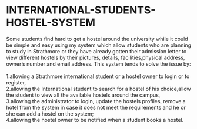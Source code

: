 # INTERNATIONAL-STUDENTS-HOSTEL-SYSTEM
 Some students find hard to get a hostel around the university while it could be simple and easy using my system which allow students who are planning to study in Strathmore or they have already gotten their admission letter to view different hostels by their pictures, details, facilities,physical address, owner’s number and email address.
 This system tends to solve the issue by:<br /><br />
1.allowing a Strathmore international student or a hostel owner to login or to register,<br />
2.allowing the International student to search for a hostel of his choice,allow the student to view all the available hostels around the campus,<br /> 
3.allowing the administrator to login, update the hostels profiles, remove a hotel from the system in case it does not meet the requirements and he or she can add a hostel on the system;<br />
4.allowing the hostel owner to be notified when a student books a hostel.<br />
